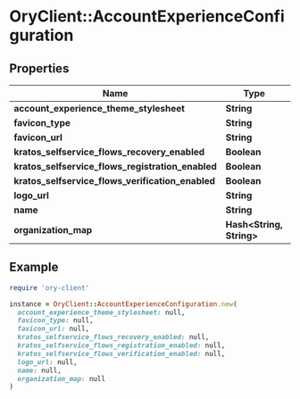 # OryClient::AccountExperienceConfiguration

## Properties

| Name | Type | Description | Notes |
| ---- | ---- | ----------- | ----- |
| **account_experience_theme_stylesheet** | **String** |  | [optional] |
| **favicon_type** | **String** |  | [optional] |
| **favicon_url** | **String** |  | [optional] |
| **kratos_selfservice_flows_recovery_enabled** | **Boolean** |  | [optional] |
| **kratos_selfservice_flows_registration_enabled** | **Boolean** |  | [optional] |
| **kratos_selfservice_flows_verification_enabled** | **Boolean** |  | [optional] |
| **logo_url** | **String** |  | [optional] |
| **name** | **String** |  | [optional] |
| **organization_map** | **Hash&lt;String, String&gt;** |  | [optional] |

## Example

```ruby
require 'ory-client'

instance = OryClient::AccountExperienceConfiguration.new(
  account_experience_theme_stylesheet: null,
  favicon_type: null,
  favicon_url: null,
  kratos_selfservice_flows_recovery_enabled: null,
  kratos_selfservice_flows_registration_enabled: null,
  kratos_selfservice_flows_verification_enabled: null,
  logo_url: null,
  name: null,
  organization_map: null
)
```


